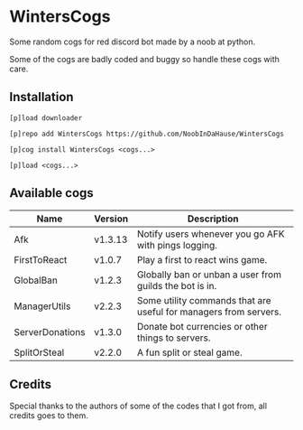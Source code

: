 # WintersCogs

Some random cogs for red discord bot made by a noob at python.

Some of the cogs are badly coded and buggy so handle these cogs with care.

## Installation

```
[p]load downloader

[p]repo add WintersCogs https://github.com/NoobInDaHause/WintersCogs

[p]cog install WintersCogs <cogs...>

[p]load <cogs...>
```

## Available cogs

| Name            |  Version  | Description                                                      |
| --------------- | --------- | ---------------------------------------------------------------- |
| Afk             |  v1.3.13  | Notify users whenever you go AFK with pings logging.             |
| FirstToReact    |  v1.0.7   | Play a first to react wins game.                                 |
| GlobalBan       |  v1.2.3   | Globally ban or unban a user from guilds the bot is in.          |
| ManagerUtils    |  v2.2.3   | Some utility commands that are useful for managers from servers. |
| ServerDonations |  v1.3.0   | Donate bot currencies or other things to servers.                |
| SplitOrSteal    |  v2.2.0   | A fun split or steal game.                                       |

## Credits

Special thanks to the authors of some of the codes that I got from, all credits goes to them.